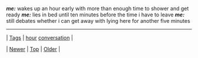 <!--
title:
date: 2020-06-28T15:27:00.053Z
tags: hour, conversation
-->




***me:*** wakes up an hour early with more than enough time to shower and get ready ***me:*** lies in bed until ten minutes before the time i have to leave ***me:*** still debates whether i can get away with lying here for another five minutes

<!--BOTTOM-POST-NAVIGATION-->
---

| [Tags](tags.md) | [hour](tag-hour.md) [conversation](tag-conversation.md) |

| [Newer](104601277359.md) | [Top](index.md) | [Older](104746684512.md) |
